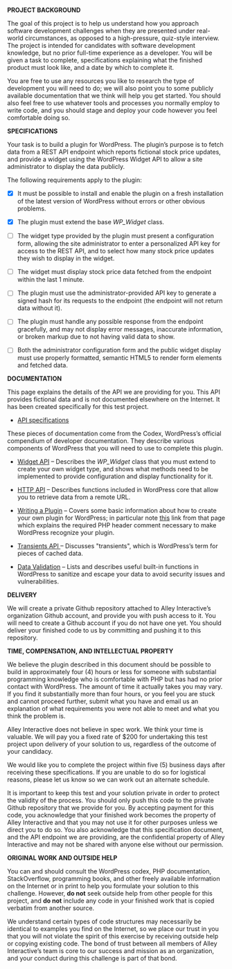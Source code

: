 **PROJECT BACKGROUND**

The goal of this project is to help us understand how you approach software development challenges when they are presented under real-world circumstances, as opposed to a high-pressure, quiz-style interview. The project is intended for candidates with software development knowledge, but no prior full-time experience as a developer. You will be given a task to complete, specifications explaining what the finished product must look like, and a date by which to complete it. 

You are free to use any resources you like to research the type of development you will need to do; we will also point you to some publicly available documentation that we think will help you get started. You should also feel free to use whatever tools and processes you normally employ to write code, and you should stage and deploy your code however you feel comfortable doing so.

**SPECIFICATIONS**

Your task is to build a plugin for WordPress. The plugin’s purpose is to fetch data from a REST API endpoint which reports fictional stock price updates, and provide a widget using the WordPress Widget API to allow a site administrator to display the data publicly.

The following requirements apply to the plugin:

* [X] It must be possible to install and enable the plugin on a fresh installation of the latest version of WordPress without errors or other obvious problems.

* [X] The plugin must extend the base *WP_Widget* class.

* [ ] The widget type provided by the plugin must present a configuration form, allowing the site administrator to enter a personalized API key for access to the REST API, and to select how many stock price updates they wish to display in the widget.

* [ ] The widget must display stock price data fetched from the endpoint within the last 1 minute.

* [ ] The plugin must use the administrator-provided API key to generate a signed hash for its requests to the endpoint (the endpoint will not return data without it).

* [ ] The plugin must handle any possible response from the endpoint gracefully, and may not display error messages, inaccurate information, or broken markup due to not having valid data to show.

* [ ] Both the administrator configuration form and the public widget display must use properly formatted, semantic HTML5 to render form elements and fetched data.

**DOCUMENTATION**

This page explains the details of the API we are providing for you. This API provides fictional data and is not documented elsewhere on the Internet. It has been created specifically for this test project.

* [API specifications](http://apidemo.alley.ws/documentation.html)

These pieces of documentation come from the Codex, WordPress’s official compendium of developer documentation. They describe various components of WordPress that you will need to use to complete this plugin.

* [Widget API](https://codex.wordpress.org/Widgets_API) – Describes the *WP_Widget* class that you must extend to create your own widget type, and shows what methods need to be implemented to provide configuration and display functionality for it.

* [HTTP API](https://codex.wordpress.org/HTTP_API) – Describes functions included in WordPress core that allow you to retrieve data from a remote URL.

* [Writing a Plugin](https://codex.wordpress.org/Writing_a_Plugin) – Covers some basic information about how to create your own plugin for WordPress; in particular note [this](https://developer.wordpress.org/plugins/the-basics/header-requirements/) link from that page which explains the required PHP header comment necessary to make WordPress recognize your plugin.

* [Transients API ](https://codex.wordpress.org/Transients_API)– Discusses "transients", which is WordPress’s term for pieces of cached data.

* [Data Validation](https://codex.wordpress.org/Data_Validation) – Lists and describes useful built-in functions in WordPress to sanitize and escape your data to avoid security issues and vulnerabilities.

**DELIVERY**

We will create a private Github repository attached to Alley Interactive’s organization Github account, and provide you with push access to it. You will need to create a Github account if you do not have one yet. You should deliver your finished code to us by committing and pushing it to this repository.

**TIME, COMPENSATION, AND INTELLECTUAL PROPERTY**

We believe the plugin described in this document should be possible to build in approximately four (4) hours or less for someone with substantial programming knowledge who is comfortable with PHP but has had no prior contact with WordPress. The amount of time it actually takes you may vary. If you find it substantially more than four hours, or you feel you are stuck and cannot proceed further, submit what you have and email us an explanation of what requirements you were not able to meet and what you think the problem is.

Alley Interactive does not believe in spec work. We think your time is valuable. We will pay you a fixed rate of $200 for undertaking this test project upon delivery of your solution to us, regardless of the outcome of your candidacy.

We would like you to complete the project within five (5) business days after receiving these specifications. If you are unable to do so for logistical reasons, please let us know so we can work out an alternate schedule.

It is important to keep this test and your solution private in order to protect the validity of the process. You should only push this code to the private Github repository that we provide for you. By accepting payment for this code, you acknowledge that your finished work becomes the property of Alley Interactive and that you may not use it for other purposes unless we direct you to do so. You also acknowledge that this specification document, and the API endpoint we are providing, are the confidential property of Alley Interactive and may not be shared with anyone else without our permission.

**ORIGINAL WORK AND OUTSIDE HELP**

You can and should consult the WordPress codex, PHP documentation, StackOverflow, programming books, and other freely available information on the Internet or in print to help you formulate your solution to this challenge. However, **do not** seek outside help from other people for this project, and **do not** include any code in your finished work that is copied verbatim from another source. 

We understand certain types of code structures may necessarily be identical to examples you find on the Internet, so we place our trust in you that you will not violate the spirit of this exercise by receiving outside help or copying existing code. The bond of trust between all members of Alley Interactive’s team is core to our success and mission as an organization, and your conduct during this challenge is part of that bond.


